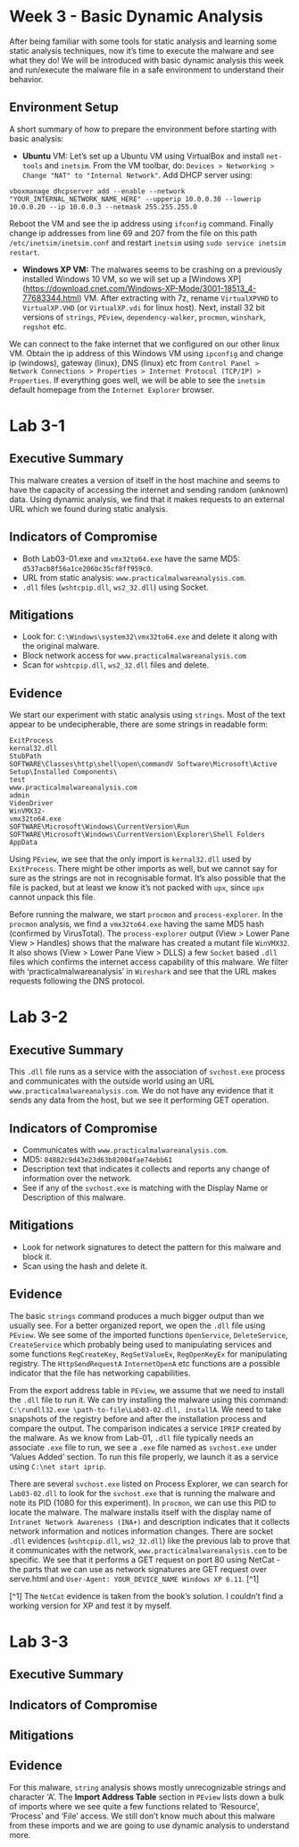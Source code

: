 # Week 3 - Basic Dynamic Analysis 

After being familiar with some tools for static analysis and learning some static analysis techniques, now it’s time to execute the malware and see what they do! We will be introduced with basic dynamic analysis this week and run/execute the malware file in a safe environment to understand their behavior. 

## Environment Setup

A short summary of how to prepare the environment before starting with basic analysis:

- **Ubuntu** VM: Let’s set up a Ubuntu VM using VirtualBox and install `net-tools` and `inetsim`. From the VM toolbar, do: `Devices > Networking > Change "NAT" to "Internal Network"`. Add DHCP server using:

`vboxmanage dhcpserver add --enable --network "YOUR_INTERNAL_NETWORK_NAME_HERE" --upperip 10.0.0.30 --lowerip 10.0.0.20 --ip 10.0.0.3 --netmask 255.255.255.0`

Reboot the VM and see the ip address using `ifconfig` command. Finally change ip addresses from line 69 and 207 from the file on this path `/etc/inetsim/inetsim.conf` and restart `inetsim` using `sudo service inetsim restart`.

- **Windows XP VM:** The malwares seems to be crashing on a previously installed Windows 10 VM, so we will set up a [Windows XP] (https://download.cnet.com/Windows-XP-Mode/3001-18513_4-77683344.html) VM. After extracting with 7z, rename `VirtualXPVHD` to `VirtualXP.VHD` (or `VirtualXP.vdi` for linux host). Next, install 32 bit versions of `strings`, `PEview`, `dependency-walker`, `procmon`, `winshark`, `regshot` etc.

We can connect to the fake internet that we configured on our other linux VM. Obtain the ip address of this Windows VM using `ipconfig` and change ip (windows), gateway (linux), DNS (linux) etc from `Control Panel > Network Connections > Properties > Internet Protocol (TCP/IP) > Properties`. If everything goes well, we will be able to see the `inetsim` default homepage from the `Internet Explorer` browser.

# Lab 3-1

## Executive Summary

This malware creates a version of itself in the host machine and seems to have the capacity of accessing the internet and sending random (unknown) data. Using dynamic analysis, we find that it makes requests to an external URL which we found during static analysis. 

## Indicators of Compromise

- Both Lab03-01.exe and `vmx32to64.exe` have the same MD5: `d537acb8f56a1ce206bc35cf8ff959c0`. 
- URL from static analysis: `www.practicalmalwareanalysis.com`.
- `.dll` files (`wshtcpip.dll`, `ws2_32.dll`) using Socket.

## Mitigations

- Look for: `C:\Windows\system32\vmx32to64.exe` and delete it along with the original malware.
- Block network access for `www.practicalmalwareanalysis.com`
- Scan for `wshtcpip.dll`, `ws2_32.dll` files and delete.

## Evidence

We start our experiment with static analysis using `strings`. Most of the text appear to be undecipherable, there are some strings in readable form:

```
ExitProcess
kernal32.dll
StubPath
SOFTWARE\Classes\http\shell\open\commandV Software\Microsoft\Active Setup\Installed Components\
test
www.practicalmalwareanalysis.com
admin
VideoDriver
WinVMX32-
vmx32to64.exe
SOFTWARE\Microsoft\Windows\CurrentVersion\Run SOFTWARE\Microsoft\Windows\CurrentVersion\Explorer\Shell Folders AppData
```

Using `PEview`, we see that the only import is `kernal32.dll` used by `ExitProcess`. There might be other imports as well, but we cannot say for sure as the strings are not in recognisable format. It’s also possible that the file is packed, but at least we know it’s not packed with `upx`, since `upx` cannot unpack this file. 

Before running the malware, we start `procmon` and `process-explorer`. In the `procmon` analysis, we find a `vmx32to64.exe` having the same MD5 hash (confirmed by VirusTotal). The `process-explorer` output (View > Lower Pane View > Handles) shows that the malware has created a mutant file `WinVMX32`. It also shows (View > Lower Pane View > DLLS) a few `Socket` based `.dll` files which confirms the internet access capability of this malware. We filter with ‘practicalmalwareanalysis’ in `Wireshark` and see that the URL makes requests following the DNS protocol.

# Lab 3-2

## Executive Summary

This `.dll` file runs as a service with the association of `svchost.exe` process and communicates with the outside world using an URL `www.practicalmalwareanalysis.com`. We do not have any evidence that it sends any data from the host, but we see it performing GET operation.

## Indicators of Compromise

- Communicates with `www.practicalmalwareanalysis.com`.
- MD5: `84882c9d43e23d63b82004fae74ebb61`
- Description text that indicates it collects and reports any change of information over the network.
- See if any of the `svchost.exe` is matching with the Display Name or Description of this malware.

## Mitigations

- Look for network signatures to detect the pattern for this malware and block it.
- Scan using the hash and delete it.


## Evidence

The basic `strings` command produces a much bigger output than we usually see. For a better organized report, we open the `.dll` file using `PEview`. We see some of the imported functions `OpenService`, `DeleteService`, `CreateService` which probably being used to manipulating services and some functions `RegCreateKey`, `RegSetValueEx`, `RegOpenKeyEx` for manipulating registry. The `HttpSendRequestA` `InternetOpenA` etc functions are a possible indicator that the file has networking capabilities.

From the export address table in `PEview`, we assume that we need to install the `.dll` file to run it. We can try installing the malware using this command: `C:\rundll32.exe \path-to-file\Lab03-02.dll, installA`. We need to take snapshots of the registry before and after the installation process and compare the output. The comparison indicates a service `IPRIP` created by the malware. As we know from Lab-01, `.dll` file typically needs an associate `.exe` file to run, we see a `.exe` file named as `svchost.exe` under ‘Values Added’ section. To run this file properly, we launch it as a service using `C:\net start iprip`. 

There are several `svchost.exe` listed on Process Explorer, we can search for `Lab03-02.dll` to look for the `svchost.exe` that is running the malware and note its PID (1080 for this experiment). In `procmon`, we can use this PID to locate the malware. The malware installs itself with the display name of `Intranet Network Awareness (INA+)` and description indicates that it collects network information and notices information changes. There are socket `.dll` evidences (`wshtcpip.dll`, `ws2_32.dll`) like the previous lab to prove that it communicates with the network, `www.practicalmalwareanalysis.com` to be specific. We see that it performs a GET request on port 80 using NetCat - the parts that we can use as network signatures are GET request over serve.html and `User-Agent: YOUR_DEVICE_NAME Windows XP 6.11`. [^1]

[^1] The `NetCat` evidence is taken from the book’s solution. I couldn’t find a working version for XP and test it by myself.


# Lab 3-3

## Executive Summary



## Indicators of Compromise



## Mitigations



## Evidence

For this malware, `string` analysis shows mostly unrecognizable strings and character ‘A’. The **Import Address Table** section in `PEview` lists down a bulk of imports where we see quite a few functions related to ‘Resource’, ‘Process’ and ‘File’ access. We still don’t know much about this malware from these imports and we are going to use dynamic analysis to understand more.





